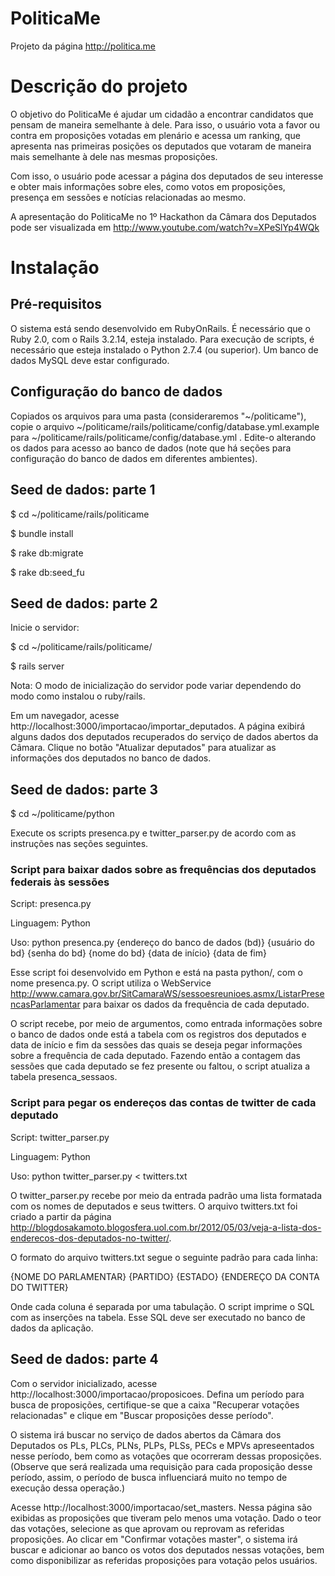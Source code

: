 PoliticaMe
==========

Projeto da página http://politica.me

# Descrição do projeto

O objetivo do PoliticaMe é ajudar um cidadão a encontrar candidatos que pensam
de maneira semelhante à dele. Para isso, o usuário vota a favor ou contra em
proposições votadas em plenário e acessa um ranking, que apresenta nas primeiras
posições os deputados que votaram de maneira mais semelhante à dele nas mesmas
proposições.

Com isso, o usuário pode acessar a página dos deputados de seu interesse e
obter mais informações sobre eles, como votos em proposições, presença em
sessões e notícias relacionadas ao mesmo.

A apresentação do PoliticaMe no 1º Hackathon da Câmara dos Deputados pode ser
visualizada em http://www.youtube.com/watch?v=XPeSlYp4WQk


# Instalação

## Pré-requisitos

O sistema está sendo desenvolvido em RubyOnRails.
É necessário que o Ruby 2.0, com o Rails 3.2.14, esteja instalado.
Para execução de scripts, é necessário que esteja instalado o Python 2.7.4 (ou
superior).
Um banco de dados MySQL deve estar configurado.


## Configuração do banco de dados

Copiados os arquivos para uma pasta (consideraremos "~/politicame"), copie
o arquivo ~/politicame/rails/politicame/config/database.yml.example para
~/politicame/rails/politicame/config/database.yml . Edite-o alterando os dados
para acesso ao banco de dados (note que há seções para configuração do banco
de dados em diferentes ambientes).


## Seed de dados: parte 1

$ cd ~/politicame/rails/politicame

$ bundle install

$ rake db:migrate

$ rake db:seed_fu


## Seed de dados: parte 2

Inicie o servidor:

$ cd ~/politicame/rails/politicame/

$ rails server

Nota: O modo de inicialização do servidor pode variar dependendo do modo como
instalou o ruby/rails.

Em um navegador, acesse http://localhost:3000/importacao/importar_deputados.
A página exibirá alguns dados dos deputados recuperados do serviço de dados
abertos da Câmara. Clique no botão "Atualizar deputados" para atualizar as
informações dos deputados no banco de dados.


## Seed de dados: parte 3

$ cd ~/politicame/python

Execute os scripts presenca.py e twitter_parser.py de acordo com as instruções
nas seções seguintes.


### Script para baixar dados sobre as frequências dos deputados federais às sessões

Script: presenca.py

Linguagem: Python

Uso: python presenca.py {endereço do banco de dados (bd)} {usuário do bd} {senha do bd} {nome do bd} {data de início} {data de fim}

Esse script foi desenvolvido em Python e está na pasta python/, com o nome
presenca.py. O script utiliza o WebService
http://www.camara.gov.br/SitCamaraWS/sessoesreunioes.asmx/ListarPresencasParlamentar
para baixar os dados da frequência de cada deputado.

O script recebe, por meio de argumentos, como entrada informações sobre o banco
de dados onde está a tabela com os registros dos deputados e data de início e
fim da sessões das quais se deseja pegar informações sobre a frequência de cada
deputado. Fazendo então a contagem das sessões que cada deputado se fez presente
ou faltou, o script atualiza a tabela presenca_sessaos.


### Script para pegar os endereços das contas de twitter de cada deputado

Script: twitter_parser.py

Linguagem: Python

Uso: python twitter_parser.py < twitters.txt

O twitter_parser.py recebe por meio da entrada padrão uma lista formatada com
os nomes de deputados e seus twitters. O arquivo twitters.txt foi criado a partir
da página
http://blogdosakamoto.blogosfera.uol.com.br/2012/05/03/veja-a-lista-dos-enderecos-dos-deputados-no-twitter/.

O formato do arquivo twitters.txt segue o seguinte padrão para cada linha:

{NOME DO PARLAMENTAR}   {PARTIDO}   {ESTADO}    {ENDEREÇO DA CONTA DO TWITTER}

Onde cada coluna é separada por uma tabulação. O script imprime o SQL com as inserções na tabela.
Esse SQL deve ser executado no banco de dados da aplicação.


## Seed de dados: parte 4

Com o servidor inicializado, acesse http://localhost:3000/importacao/proposicoes.
Defina um período para busca de proposições, certifique-se que a caixa "Recuperar
votações relacionadas" e clique em "Buscar proposições desse período".

O sistema irá buscar no serviço de dados abertos da Câmara dos Deputados os
PLs, PLCs, PLNs, PLPs, PLSs, PECs e MPVs apreseentados nesse período, bem como
as votações que ocorreram dessas proposições. (Observe que será realizada uma
requisição para cada proposição desse período, assim, o período de busca
influenciará muito no tempo de execução dessa operação.)

Acesse http://localhost:3000/importacao/set_masters. Nessa página são exibidas
as proposições que tiveram pelo menos uma votação. Dado o teor das votações,
selecione as que aprovam ou reprovam as referidas proposições. Ao clicar em
"Confirmar votações master", o sistema irá buscar e adicionar ao banco os
votos dos deputados nessas votações, bem como disponibilizar as referidas
proposições para votação pelos usuários.
